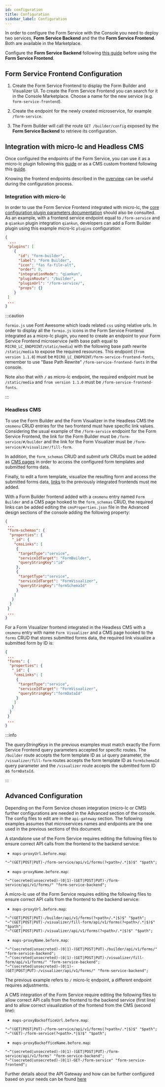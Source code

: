 ```yaml
---
id: configuration
title: Configuration
sidebar_label: Configuration
---
```


<!--
WARNING: this file was automatically generated by Mia-Platform Doc Aggregator.
DO NOT MODIFY IT BY HAND.
Instead, modify the source file and run the aggregator to regenerate this file.
-->

In order to configure the Form Service with the Console you need to deploy two services, **Form Service Backend** and the the **Form Service Frontend**. Both are available in the Marketplace.

Configure the **Form Service Backend** following [this guide](../form-service-backend/configuration) before using the **Form Service Frontend**.

## Form Service Frontend Configuration

1. Create the Form Service Frontend to display the Form Builder and Visualizer UI.
To create the Form Service Frontend you can search for it in the Console Marketplace. Choose a name for the new service (e.g. `form-service-frontend`).

2. Create the endpoint for the newly created microservice, for example `/form-service`.

3. The Form Builder will call the route `GET /builder/config` exposed by the **Form Service Backend** to retrieve its configuration.

## Integration with micro-lc and Headless CMS

Once configured the endpoints of the Form Service, you can use it as a micro-lc plugin following this [guide](https://microlc.io/documentation/docs/micro-lc/plugin_configuration) or as a CMS custom frontend following this [guide](../../microfrontend-composer/previous-tools/cms/custom-frontends-integration-CMS).

Knowing the frontend endpoints described in the [overview](overview#how-it-works) can be useful during the configuration process.

### Integration with micro-lc

In order to use the Form Service Frontend integrated with micro-lc, the [core configuration plugin parameters documentation](https://microlc.io/documentation/docs/micro-lc/core_configuration#plugin-parameters) should also be consulted. As an example, with a frontend service endpoint equal to `/form-service` and a `qiankun` plugin integration `qiankun`, developers can add a Form Builder plugin using this example micro-lc `plugins` configuration:

```json
{
  ...
 "plugins": [
    {
      "id": "form-builder",
      "label": "Form Builder",
      "icon": "fas fa-file-alt",
      "order": 0,
      "integrationMode": "qiankun",
      "pluginRoute": "/builder",
      "pluginUrl": "/form-service/",
      "props": {}
    }
 ]
 ...
}
```

:::caution

`formio.js` use Font Awesome which loads related `css` using relative urls. In order to display all the `formio.js` icons in the Form Service Frontend integrated as a micro-lc plugin, you need to create an endpoint to your Form Service Frontend microservice (with base path equal to `MICRO_LC_ENDPOINT/static/media`) with the following base path rewrite `/static/media` to expose the required resources.
This endpoint (`from version 1.1.0`) must be `MICRO_LC_ENDPOINT/form-service-frontend-fonts`, remember to use "Base Path Rewrite"  `/form-service-frontend-fonts` in the console.

Note also that with `/` as micro-lc endpoint, the required endpoint must be `/static/media` and `from version 1.1.0` must be `/form-service-frontend-fonts`.

:::

### Headless CMS

To use the Form Builder and the Form Visualizer in the Headless CMS the `cmsmenu` CRUD entries for the two frontend must have specific link values. Considering the usual example of the `/form-service` endpoint for the Form Service Frontend, the link for the Form Builder must be `/form-service/#/builder` and the link for the Form Visualizer must be `/form-service/#/visualizer/fill-form`.

In addition, the `form_schemas` CRUD and *submit urls* CRUDs must be added as [CMS pages](/microfrontend-composer/previous-tools/cms/config_cms#how-to-create-a-page) in order to access the configured form templates and submitted forms data.

Finally, to edit a form template, visualize the resulting form and access the submitted forms data, [links](/microfrontend-composer/previous-tools/cms/conf_cms#navigation-between-collection-with-link) to the previously integrated frontends must me added.

With a Form Builder frontend added with a `cmsmenu` entry named `Form Builder` and a CMS page hooked to the `form_schemas` CRUD, the required links can be added editing the `cmsProperties.json` file in the Advanced design sections of the console adding the following property:

```json
{
 ...
 "form-schemas": {
  "properties": {
   "_id": {
    "cmsLinks": [
     {
      "targetType":"service",
      "serviceIdTarget": "FormBuilder",
      "queryStringKey":"id"
     },
     {
      "targetType":"service",
      "serviceIdTarget": "FormVisualizer",
      "queryStringKey":"formSchemaId"
     }
    ]
   }
  }
 }
 ...
}
```

For a Form Visualizer frontend integrated in the Headless CMS with a `cmsmenu` entry with name `Form Visualizer` and a CMS page hooked to the `forms` CRUD that stores submitted forms data, the required link visualize a submitted form by ID is:

```json
{
 ...
 "forms": {
  "properties": {
   "_id": {
    "cmsLinks": [
     {
      "targetType":"service",
      "serviceIdTarget": "FormVisualizer",
      "queryStringKey":"formDataId"
     }
    ]
   }
  }
 }
 ...
}
```

:::info

The *queryStringKeys* in the previous examples must match exactly the Form Service Frontend query parameters accepted for specific routes. The `/builder` route accepts the form template ID as `id` query parameter, the `/visualizer/fill-form` routes accepts the form template ID as `formSchemaId` query parameter and the `/visualizer` route accepts the submitted form ID as `formDataId`.

:::

## Advanced Configuration

Depending on the Form Service chosen integration (micro-lc or CMS) further configurations are needed in the Advanced section of the console. The config files to edit are in the `api-gateway` section. The following examples assumes that microservices names and endpoints are the one used in the previous sections of this document.

A standalone use of the Form Service requires editing the following files to ensure correct API calls from the frontend to the backend service:

- `maps-proxyUrl.before.map`:

 ```shell
 "~^(GET|POST|PUT)-/form-service/api/v1/forms(?<path>/.*|$)$" "$path";
 ```

- `maps-proxyName.before.map`:

 ```shell
 "~^(secreted|unsecreted)-(0|1)-(GET|POST|PUT)-/form-service/api/v1/forms/" "form-service-backend";
 ```

A micro-lc use of the Form Service requires editing the following files to ensure correct API calls from the frontend to the backend service:

- `maps-proxyUrl.before.map`:

 ```shell
 "~^(GET|POST|PUT)-/builder/api/v1/forms(?<path>/.*|$)$" "$path";
 "~^(GET|POST|PUT)-/visualizer/fill-form/api/v1/forms(?<path>/.*|$)$" "$path";
 "~^(GET|POST|PUT)-/visualizer/api/v1/forms(?<path>/.*|$)$" "$path";
 ```

- `maps-proxyName.before.map`:

 ```shell
 "~^(secreted|unsecreted)-(0|1)-(GET|POST|PUT)-/builder/api/v1/forms/" "form-service-backend";
 "~^(secreted|unsecreted)-(0|1)-(GET|POST|PUT)-/visualizer/fill-form/api/v1/forms/" "form-service-backend";
 "~^(secreted|unsecreted)-(0|1)-(GET|POST|PUT)-/visualizer/api/v1/forms/" "form-service-backend";
 ```

The previous example refers to `/` micro-lc endpoint, a different endpoint requires adjustments.

A CMS integration of the Form Service require editing the following files to allow correct API calls from the frontend to the backend service (first line) and to allow correct visualization of the frontend from the CMS (second line):

- `maps-proxyBackofficeUrl.before.map`:

 ```shell
 "~^(GET|POST|PUT)-/form-service/api/v1/forms(?<path>/.*|$)$" "$path";
 "~^(GET)-/form-service(?<path>.*|$)$" "$path";
 ```

- `maps-proxyBackofficeName.before.map`:

 ```shell
 "~^(secreted|unsecreted)-(0|1)-(GET|POST|PUT)-/form-service/api/v1/forms" "form-service-backend";
 "~^(secreted|unsecreted)-(0|1)-GET-/form-service" "form-service-frontend";
 ```

Further details about the API Gateway and how can be further configured based on your needs can be found [here](../../development_suite/api-console/advanced-section/api-gateway/how-to)

